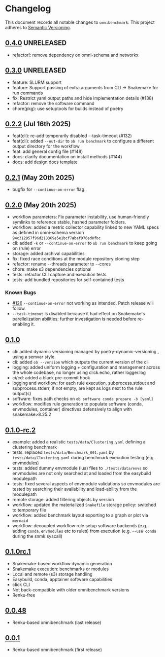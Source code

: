 # Changelog

This document records all notable changes to `omnibenchmark`.
This project adheres to [Semantic Versioning](https://semver.org/).

## [0.4.0](main) UNRELEASED

- refactor!: remove dependency on omni-schema and networkx

## [0.3.0](main) UNRELEASED

- feature: SLURM support
- feature: Support passing of extra arguments from CLI -> Snakemake for run commands
- fix: Restrict yaml output paths and hide implementation details (#138)
- refactor: remove the software command
- chore(pkg): use setuptools for builds instead of poetry

## [0.2.2](https://github.com/omnibenchmark/omnibenchmark/releases/tag/v0.2.2) (Jul 16th 2025)

- feat(cli): re-add temporarily disabled --task-timeout (#132)
- feat(cli): added `--out-dir` to `ob run benchmark` to configure a different output directory for the workflow
- feat: add general config file (#148)
- docs: clarify documentation on install methods (#144)
- docs: add design docs template

## [0.2.1](https://github.com/omnibenchmark/omnibenchmark/releases/tag/v0.2.1) (May 20th 2025)

- bugfix for `--continue-on-error` flag.

## [0.2.0](https://github.com/omnibenchmark/omnibenchmark/releases/tag/v0.2.0) (May 20th 2025)
- workflow parameters: Fix parameter instability, use human-friendly symlinks to reference stable, hashed parameter folders.
- workflow: added a metric collector capability linked to new YAML specs as defined in omni-schema version `94c312957f96d218369e5e1bcf7abaf976ed0fbc`
- cli: added `-k` or `--continue-on-error` to `ob run benchmark` to keep going on (rule) error
- storage: added archival capabilities
- fix: fixed race conditions at the module repository cloning step
- refactor: rename --threads parameter to --cores
- chore: make s3 dependencies optional
- tests: refactor CLI capture and execution tests
- tests: add bundled repositories for self-contained tests

### Known Bugs

- [#126](https://github.com/omnibenchmark/omnibenchmark/issues/126) `--continue-on-error` not working as intended. Patch release will follow.
- `--task-timeout` is disabled because it had effect on Snakemake's parellelization abilities; further investigation is needed before re-enabling it.

## [0.1.0](https://github.com/omnibenchmark/omnibenchmark/releases/tag/v0.1.0)
- cli: added dynamic versioning managed by poetry-dynamic-versioning , using a semvar style.
- cli: added `ob --version` which outputs the current version of the cli
- logging: added uniform logging + configuration and management across the whole codebase, no longer using click.echo, rather logger.log
- ci/cd: added a black pre-commit hook
- logging and workflow: for each rule execution, subprocess.stdout and subprocess.stderr, if not empty, are kept as logs next to the rule output(s)
- software: fixes path checks on `ob software conda prepare -b [yaml]`
- workflow: modifies rule generation to populate software (conda, envmodules, container) directives defensively to align with snakemake>8.25.2


## [0.1.0-rc.2](https://github.com/omnibenchmark/omnibenchmark/releases/tag/v0.1.0-rc.2)
- example: added a realistic `tests/data/Clustering.yaml` defining a clustering benchmark 
- tests: replaced `tests/data/Benchmark_001.yaml` by `tests/data/Clustering.yaml` during benchmark execution testing (e.g. envmodules)
- tests: added dummy envmodule (lua) files to `./tests/data/envs` so envmodules are not only searched at and loaded from the easybuild modulepath
- tests: fixed several aspects of envmodule validations so envmodules are tested by searching their availability and load-ability from the modulepath
- remote storage: added filtering objects by version
- workflow: updated the materialized `Snakefile` storage policy: switched to temporary file
- workflow: added benchmark layout exporting to a graph or plot via `mermaid`
- workflow: decoupled workflow rule setup software backends (e.g. adding `conda`, `envmodules` etc to rules) from execution (e.g. `--use conda` during the snmk syscall)

## [0.1.0rc.1](https://github.com/omnibenchmark/omnibenchmark/releases/tag/v0.1.0-rc.1) 
- Snakemake-based workflow dynamic generation
- Snakemake execution: benchmarks or modules
- Local and remote (s3) storage handling
- Easybuild, conda, apptainer software capabilities
- click CLI
- Not back-compatible with older omnibenchmark versions
- Renku-free

## [0.0.48](https://pypi.org/project/omnibenchmark/0.0.48/)
- Renku-based omnibenchmark (last release)

## [0.0.1](https://pypi.org/project/omnibenchmark/0.0.1/)
- Renku-based omnibenchmark (first release)

